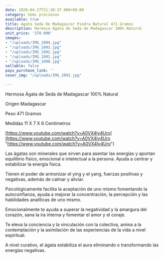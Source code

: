 ```yaml
---
date: 2020-04-27T21:30:37.000+00:00
category: Semi preciosas
available: true
title: Agata Seda De Madagascar Piedra Natural 471 Gramos
description: Hermosa Ágata de Seda de Madagascar 100% Natural
unit_price: '370.000'
images:
- "/uploads/IMG_1094.jpg"
- "/uploads/IMG_1093.jpg"
- "/uploads/IMG_1092.jpg"
- "/uploads/IMG_1091.jpg"
- "/uploads/IMG_1090.jpg"
sellable: false
payu_purchase_link: ''
cover_img: "/uploads/IMG_1092.jpg"

---
```

Hermosa Ágata de Seda de Madagascar 100% Natural 

Origen Madagascar 

Peso 471 Gramos 

Medidas 11 X 7 X 6 Centímetros 

[https://www.youtube.com/watch?v=A0VX4ly4Uro](https://www.youtube.com/watch?v=A0VX4ly4Uro "https://www.youtube.com/watch?v=A0VX4ly4Uro")

Las ágatas son minerales que sirven para asentar las energías y aportan equilibrio físico, emocional e intelectual a la persona. Ayuda a centrar y estabilizar la energía física.

Tienen el poder de armonizar el ying y el yang, fuerzas positivas y negativas, además de calmar y aliviar.

Psicológicamente facilita la aceptación de uno mismo fomentando la autoconfianza, ayuda a mejorar la concentración, la percepción y las habilidades analíticas de uno mismo.

Emocionalmente te ayuda a superar la negatividad y la amargura del corazón, sana la ira interna y fomentar el amor y el coraje.

Te eleva la conciencia y la vinculación con la colectiva, anima a la contemplación y la asimilación de las experiencias de la vida a nivel espiritual.

A nivel curativo, el ágata estabiliza el aura eliminando o transformando las energías negativas.
